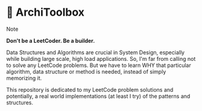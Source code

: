 # 🧰 ArchiToolbox

> [!NOTE]
> **Don't be a LeetCoder. Be a builder.**

Data Structures and Algorithms are crucial in System Design, especially while building large scale, high load applications. So, I'm far from calling not to solve any LeetCode problems. But we have to learn WHY that particular algorithm, data structure or method is needed, instead of simply memorizing it.

This repository is dedicated to my LeetCode problem solutions and potentially, a real world implementations (at least I try) of the patterns and structures. 